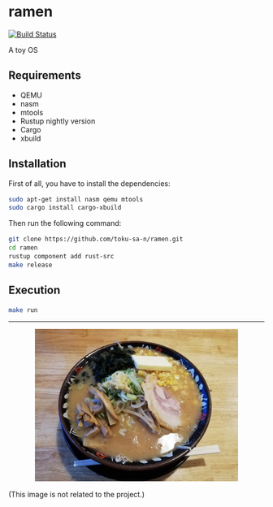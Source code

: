 # ramen

[![Build Status](https://travis-ci.com/toku-sa-n/ramen.svg?branch=master)](https://travis-ci.com/toku-sa-n/ramen)

A toy OS

## Requirements
- QEMU
- nasm
- mtools
- Rustup nightly version
- Cargo
- xbuild

## Installation
First of all, you have to install the dependencies:
```sh
sudo apt-get install nasm qemu mtools
sudo cargo install cargo-xbuild
```

Then run the following command:
```sh
git clone https://github.com/toku-sa-n/ramen.git
cd ramen
rustup component add rust-src
make release
```

## Execution
```sh
make run
```

---
<div style="text-align:center;"><img src="images/ramen.jpg"></div>

(This image is not related to the project.)
